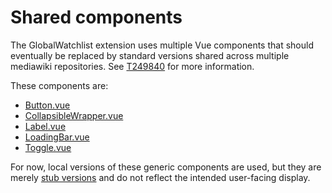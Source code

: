 # Shared components

The GlobalWatchlist extension uses multiple Vue components that should eventually be replaced by
standard versions shared across multiple mediawiki repositories.
See [T249840](https://phabricator.wikimedia.org/T249840) for more information.

These components are:

* [Button.vue](./Button.vue)
* [CollapsibleWrapper.vue](./CollapsibleWrapper.vue)
* [Label.vue](./Label.vue)
* [LoadingBar.vue](./LoadingBar.vue)
* [Toggle.vue](./Toggle.vue)

For now, local versions of these generic components are used, but they are merely
[stub versions](https://en.wikipedia.org/wiki/Method_stub) and do not reflect the intended
user-facing display.
